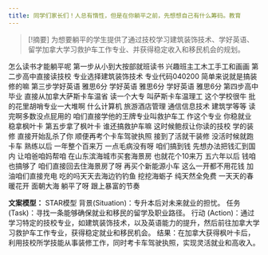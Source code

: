 ```yaml
---
title: 同学们家长们！人总有惰性，但是在你躺平之前，先想想自己有什么筹码。教育 
---
```

 > [!摘要]
为想要躺平的学生提供了通过技校学习建筑装饰技术、学好英语、留学加拿大学习救护车工作专业、并获得稳定收入和移民机会的规划。

怎么读书才能躺平呢
第一步从小到大按部就班读书
兴趣班主工木工手工和画画
第二步高中直接读技校
专业选择建筑装饰技术
专业代码040200
简单来说就是搞装修的嘛
第三步学好英语
雅思6分
学好英语
雅思6分
学好英语
雅思6分
第四步高中毕业
直接从加拿大萨斯卡车温省
读一个大专
叫萨斯卡车温理工
这个学校很牛
批的花里胡哨专业一大堆啊
什么计算机
旅游酒店管理
通信信息技术
建筑学等等
读完啊多数没点屁用的
咱们直接学他的王牌专业叫救护车工
作这个专业
你稳就业
稳拿枫叶卡
第五步拿了枫叶卡
谁还搞救护车嘛
这时候鲍叔让你读的技校
学的装修
直接开始乱杀了你
顺便再考个卡车驾驶执照
接到了活就干装修
没活时候就跑卡车
熟练以后
一年整个百来万
一点毛病没有呀
咱们搞到钱
先想办法把钱汇到国内
让咱爸咱妈帮咱
在山东滨海城市买套海景房
也就花个10来万
五六年以后
钱咱也搞够了
咱们直接回去住海景房了呀
再买个新能源小车
这么一开都不用花钱
加油咱们直接充电
吃的吗天天去海边钓钓鱼
挖挖海蛎子
纯天然全免费
一天天的春暖花开
面朝大海
躺平了呀
跟上暴富的节奏

**文案模型：**
STAR模型
背景(Situation)：专升本后对未来就业的担忧。
任务 (Task)：寻找一条能够确保就业和移民的留学及职业路径。
行动 (Action)：通过学习特定的技校专业，如建筑装饰技术，以及英语能力的提升，然后前往加拿大学习救护车工作专业，获得稳定就业和移民机会。
结果：在加拿大获得枫叶卡后，利用技校所学技能从事装修工作，同时考卡车驾驶执照，实现灵活就业和高收入。
